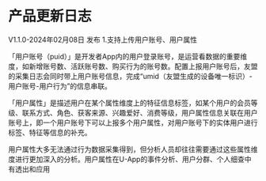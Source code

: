 # 产品更新日志

V1.1.0-2024年02月08日 发布
1.支持上传用户账号、用户属性

「用户账号（puid）」是开发者App内的用户登录账号，是运营看数据的重要维度，如新增账号数、活跃账号数、购买行为的账号数。配置上报用户账号后，友盟的采集日志会同时带上用户账号信息，完成“umid（友盟生成的设备唯一标识）-用户账号-用户行为”的信息串联。

「用户属性」是描述用户在某个属性维度上的特征信息标签，如某个用户的会员等级、联系方式、角色、获客来源、兴趣爱好、消费等级，用户属性信息关联在用户账号上，即一个用户账号下可以上报多个用户属性，对用户账号下的实体用户进行标签、特征等信息的补充。

用户属性大多无法通过行为数据采集得到，但分析人员却往往需要通过这些属性维度进行更加深入的分析。用户属性在U-App的事件分析、用户分群、个人细查中有透出和应用